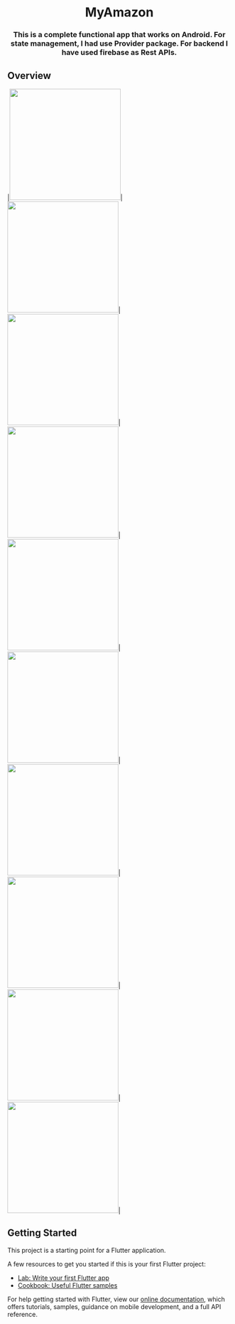 <h1 align="center">MyAmazon</h1>
<h3 align="center">This is a complete functional app that works on Android. For state management, I had use Provider package. For backend I have used firebase as Rest APIs.</h3>


## Overview
|<img src="https://user-images.githubusercontent.com/60619133/113291553-d22f3100-9310-11eb-89f3-f2eb900f3213.png" width = "250">|<img src="https://user-images.githubusercontent.com/60619133/113291556-d3f8f480-9310-11eb-8b98-9bf00aff5534.png" width = "250">|<img src="https://user-images.githubusercontent.com/60619133/113291559-d4918b00-9310-11eb-8d60-1005de49076e.png" width = "250">|<img src="https://user-images.githubusercontent.com/60619133/113291568-d9563f00-9310-11eb-9eea-a8ca04f7a3e2.png" width = "250">|<img src="https://user-images.githubusercontent.com/60619133/113291584-dc512f80-9310-11eb-805d-5bfc270380aa.png" width = "250">|<img src="https://user-images.githubusercontent.com/60619133/113291589-df4c2000-9310-11eb-84ea-ef09fd68fc19.png" width = "250">|<img src="https://user-images.githubusercontent.com/60619133/113291602-e2471080-9310-11eb-85e3-36f233f087af.png" width = "250">|<img src="https://user-images.githubusercontent.com/60619133/113291605-e2dfa700-9310-11eb-8245-23f1599f18ec.png" width = "250">|<img src="https://user-images.githubusercontent.com/60619133/113291607-e3783d80-9310-11eb-90b5-1b525b079b1d.png" width = "250">|<img src="https://user-images.githubusercontent.com/60619133/113291611-e4a96a80-9310-11eb-92aa-8a5684c9ead7.png" width = "250">|

## Getting Started

This project is a starting point for a Flutter application.

A few resources to get you started if this is your first Flutter project:

- [Lab: Write your first Flutter app](https://flutter.dev/docs/get-started/codelab)
- [Cookbook: Useful Flutter samples](https://flutter.dev/docs/cookbook)

For help getting started with Flutter, view our
[online documentation](https://flutter.dev/docs), which offers tutorials,
samples, guidance on mobile development, and a full API reference.
